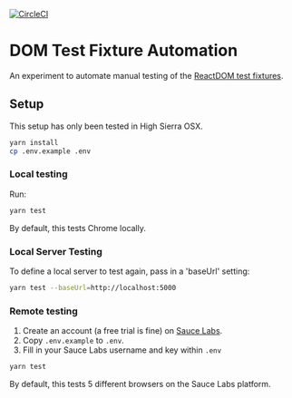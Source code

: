 [![CircleCI](https://circleci.com/gh/klamping/react-webdriverio-tests/tree/master.svg?style=svg)](https://circleci.com/gh/klamping/react-webdriverio-tests/tree/master)

# DOM Test Fixture Automation

An experiment to automate manual testing of the [ReactDOM test fixtures](https://github.com/facebook/react/tree/master/fixtures/dom).

## Setup

This setup has only been tested in High Sierra OSX.

```bash
yarn install
cp .env.example .env
```

### Local testing

Run:

```bash
yarn test
```

By default, this tests Chrome locally.

### Local Server Testing

To define a local server to test again, pass in a 'baseUrl' setting:

```bash
yarn test --baseUrl=http://localhost:5000
```

### Remote testing

1. Create an account (a free trial is fine) on [Sauce Labs](https://saucelabs.com/).
2. Copy `.env.example` to `.env`.
3. Fill in your Sauce Labs username and key within `.env`

```bash
yarn test
```

By default, this tests 5 different browsers on the Sauce Labs platform.
